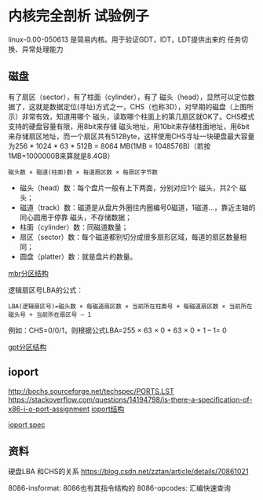 # 内核完全剖析 试验例子

linux-0.00-050613 是简易内核。用于验证GDT，IDT，LDT提供出来的 任务切换、异常处理能力


## 磁盘

有了扇区（sector），有了柱面（cylinder），有了 磁头（head），显然可以定位数据了，这就是数据定位(寻址)方式之一，CHS（也称3D），对早期的磁盘（上图所示）非常有效，知道用哪个 磁头，读取哪个柱面上的第几扇区就OK了。CHS模式支持的硬盘容量有限，用8bit来存储 磁头地址，用10bit来存储柱面地址，用6bit来存储扇区地址，而一个扇区共有512Byte，这样使用CHS寻址一块硬盘最大容量为256 * 1024 * 63 * 512B = 8064 MB(1MB = 1048576B)（若按1MB=1000000B来算就是8.4GB）

```
磁头数 × 磁道(柱面)数 × 每道扇区数 × 每扇区字节数
```

- 磁头（head）数：每个盘片一般有上下两面，分别对应1个 磁头，共2个 磁头；
- 磁道（track）数：磁道是从盘片外圈往内圈编号0磁道，1磁道...，靠近主轴的同心圆用于停靠 磁头，不存储数据；
- 柱面（cylinder）数：同磁道数量；
- 扇区（sector）数：每个磁道都别切分成很多扇形区域，每道的扇区数量相同；
- 圆盘（platter）数：就是盘片的数量。

[mbr分区结构](./mbr.png)

逻辑扇区号LBA的公式：

```
LBA(逻辑扇区号)=磁头数 × 每磁道扇区数 × 当前所在柱面号 + 每磁道扇区数 × 当前所在磁头号 + 当前所在扇区号 – 1
```

例如：CHS=0/0/1，则根据公式LBA=255 × 63 × 0 + 63 × 0 + 1 – 1= 0

[gpt分区结构](./gpt.png)

## ioport
http://bochs.sourceforge.net/techspec/PORTS.LST
https://stackoverflow.com/questions/14194798/is-there-a-specification-of-x86-i-o-port-assignment
[ioport结构](./ioport.png)

[ioport spec](./ioport-spec.png)

## 资料
硬盘LBA 和CHS的关系 https://blog.csdn.net/zztan/article/details/70861021

8086-insformat: 8086也有其指令结构的
8086-opcodes: 汇编快速查询